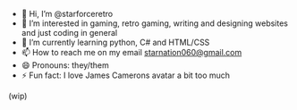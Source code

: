 - 👋 Hi, I’m @starforceretro
- 👀 I’m interested in gaming, retro gaming, writing and designing websites and just coding in general
- 🌱 I’m currently learning python, C# and HTML/CSS
- 📫 How to reach me on my email starnation060@gmail.com 
- 😄 Pronouns: they/them
- ⚡ Fun fact: I love James Camerons avatar a bit too much


(wip)
<!---
starforceretro/starforceretro is a ✨ special ✨ repository because its `README.md` (this file) appears on your GitHub profile.
You can click the Preview link to take a look at your changes.
--->
